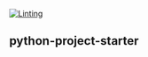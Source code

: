 [![Linting](https://github.com/ithingv34/python-project-starter/actions/workflows/lint.yml/badge.svg?branch=main)](https://github.com/ithingv34/python-project-starter/actions/workflows/lint.yml)

## python-project-starter